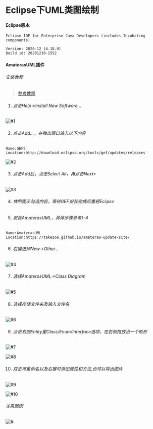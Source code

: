 # Eclipse下UML类图绘制

#### Eclipse版本

```
Eclipse IDE for Enterprise Java Developers (includes Incubating components)

Version: 2020-12 (4.18.0)
Build id: 20201210-1552
```

#### AmaterasUML插件

###### 安装教程

>[参考教程](https://www.jianshu.com/p/6239c916fc83)

1. ###### 点击Help->Install New Software...

![#1](../../../img/uml/tool/Snipaste_2021-02-05_21-55-27.png)

2. ###### 点击Add...，在弹出窗口输入以下内容

```
Name:GEF5
Location:http://download.eclipse.org/tools/gef/updates/releases
```

![#2](../../../img/uml/tool/Snipaste_2021-02-05_21-59-58.png)

3. ###### 点击Add后，点击Select All，再点击Next>

![#3](../../../img/uml/tool/Snipaste_2021-02-05_22-03-38.png)

4. ###### 依照提示勾选内容，等待GEF安装完成后重启Eclipse

5. ###### 安装AmaterasUML，具体步骤参考1-4

```
Name:AmaterasUML
Location:https://takezoe.github.io/amateras-update-site/
```

6. ###### 右键选择New->Other...

![#4](../../../img/uml/tool/Snipaste_2021-02-05_22-13-58.png)

7. ###### 选择AmaterasUML->Class Diagram

![#5](../../../img/uml/tool/Snipaste_2021-02-05_22-16-32.png)

8. ###### 选择存储文件夹及输入文件名

![#6](../../../img/uml/tool/Snipaste_2021-02-05_22-17-35.png)

9. ###### 点击右侧Entity里Class/Enum/Interface选项，在右侧拖放出一个矩形

![#7](../../../img/uml/tool/Snipaste_2021-02-05_22-27-39.png)

![#8](../../../img/uml/tool/Snipaste_2021-02-05_22-28-32.png)

10. ###### 双击可重命名以及右键可添加属性和方法,也可以导出图片

![#9](../../../img/uml/tool/Snipaste_2021-02-05_22-29-41.png)

![#10](../../../img/uml/tool/Snipaste_2021-02-05_22-32-02.png)

###### 关系图例

![#](../../../img/uml/tool/Snipaste_2021-02-05_22-22-20.png)
